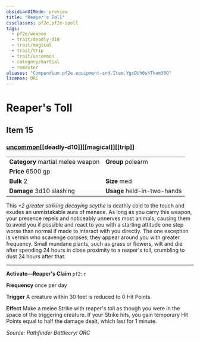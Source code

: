 ```yaml
---
obsidianUIMode: preview
title: "Reaper's Toll"
cssclasses: pf2e,pf2e-spell
tags:
  - pf2e/weapon
  - trait/deadly-d10
  - trait/magical
  - trait/trip
  - trait/uncommon
  - category/martial
  - remaster
aliases: "Compendium.pf2e.equipment-srd.Item.YgsDUh6shTham38Q"
license: ORC
---
```

# Reaper's Toll
## Item 15
### [uncommon](uncommon "Uncommon Rarity Trait")[[deadly-d10]][[magical]][[trip]]

|  |  |
| -- | -- |
| **Category** martial melee weapon | **Group** polearm |
| **Price** 6500 gp |  |
| **Bulk** 2 | **Size** med |
| **Damage** 3d10 slashing  | **Usage** held-in-two-hands |



This _+2 greater striking decaying scythe_ is deathly cold to the touch and exudes an unmistakable aura of menace. As long as you carry this weapon, your presence repels and noticeably unnerves most animals, causing them to avoid you if possible and react to you with a starting attitude one step worse than normal if made to interact with you directly. The one exception is vermin who scavenge corpses; they appear around you with greater frequency. Small mundane plants, such as grass or flowers, wilt and die after spending 24 hours in close proximity to a reaper's toll, crumbling to dust 24 hours after that.

* * *

**Activate—Reaper's Claim** `pf2:r`

**Frequency** once per day

**Trigger** A creature within 30 feet is reduced to 0 Hit Points

**Effect** Make a melee Strike with reaper's toll as though you were in the space of the triggering creature. If your Strike hits, you gain temporary Hit Points equal to half the damage dealt, which last for 1 minute.

*Source: Pathfinder Battlecry!*
*ORC*